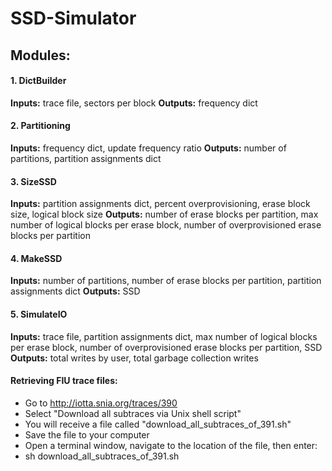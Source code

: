 # SSD-Simulator

## Modules:

#### 1. DictBuilder
**Inputs:** trace file, sectors per block
**Outputs:** frequency dict

#### 2. Partitioning
**Inputs:** frequency dict, update frequency ratio
**Outputs:** number of partitions, partition assignments dict

#### 3. SizeSSD
**Inputs:** partition assignments dict, percent overprovisioning, erase block size, logical block size
**Outputs:** number of erase blocks per partition, max number of logical blocks per erase block, number of overprovisioned erase blocks per partition

#### 4. MakeSSD
**Inputs:** number of partitions, number of erase blocks per partition, partition assignments dict
**Outputs:** SSD

#### 5. SimulateIO
**Inputs:** trace file, partition assignments dict, max number of logical blocks per erase block, number of overprovisioned erase blocks per partition, SSD
**Outputs:** total writes by user, total garbage collection writes



#### Retrieving FIU trace files:

* Go to http://iotta.snia.org/traces/390
* Select "Download all subtraces via Unix shell script"
* You will receive a file called "download_all_subtraces_of_391.sh"
* Save the file to your computer
* Open a terminal window, navigate to the location of the file, then enter:
* sh download_all_subtraces_of_391.sh
